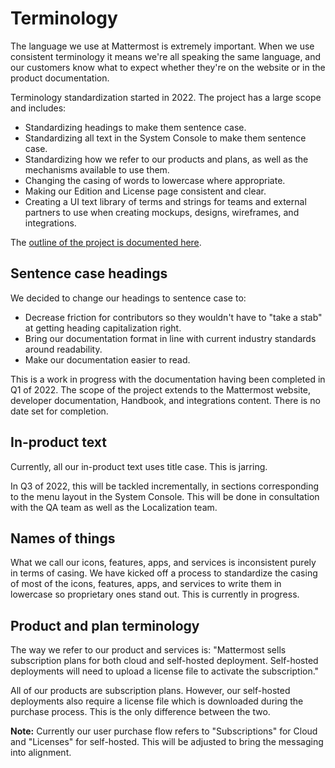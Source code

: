 # Terminology

The language we use at Mattermost is extremely important. When we use consistent terminology it means we're all speaking the same language, and our customers know what to expect whether they're on the website or in the product documentation.

Terminology standardization started in 2022. The project has a large scope and includes:

- Standardizing headings to make them sentence case.
- Standardizing all text in the System Console to make them sentence case.
- Standardizing how we refer to our products and plans, as well as the mechanisms available to use them.
- Changing the casing of words to lowercase where appropriate.
- Making our Edition and License page consistent and clear.
- Creating a UI text library of terms and strings for teams and external partners to use when creating mockups, designs, wireframes, and integrations.

The [outline of the project is documented here](https://docs.google.com/document/d/1ImzS3UhCkFzMF2-6FNByw9W2r8Gvx1sudBA0FjazVH0/edit#heading=h.crjl4fz9pz1n).

## Sentence case headings

We decided to change our headings to sentence case to:

* Decrease friction for contributors so they wouldn't have to "take a stab" at getting heading capitalization right.
* Bring our documentation format in line with current industry standards around readability.
* Make our documentation easier to read.

This is a work in progress with the documentation having been completed in Q1 of 2022. The scope of the project extends to the Mattermost website, developer documentation, Handbook, and integrations content. There is no date set for completion.

## In-product text

Currently, all our in-product text uses title case. This is jarring.

In Q3 of 2022, this will be tackled incrementally, in sections corresponding to the menu layout in the System Console. This will be done in consultation with the QA team as well as the Localization team.

## Names of things

What we call our icons, features, apps, and services is inconsistent purely in terms of casing. We have kicked off a process to standardize the casing of most of the icons, features, apps, and services to write them in lowercase so proprietary ones stand out. This is currently in progress.

## Product and plan terminology

The way we refer to our product and services is: "Mattermost sells subscription plans for both cloud and self-hosted deployment. Self-hosted deployments will need to upload a license file to activate the subscription."

All of our products are subscription plans. However, our self-hosted deployments also require a license file which is downloaded during the purchase process. This is the only difference between the two.

**Note:** Currently our user purchase flow refers to "Subscriptions" for Cloud and "Licenses" for self-hosted. This will be adjusted to bring the messaging into alignment.
